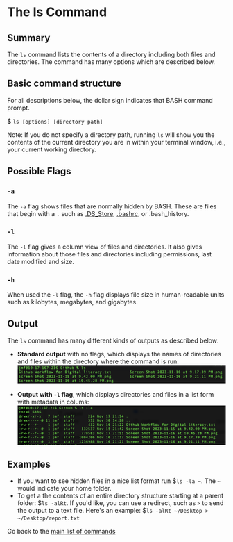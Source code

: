 # The ls Command

## Summary 
The `ls` command lists the contents of a directory including both files and directories. The command has many options which are described below. 

## Basic command structure
For all descriptions below, the dollar sign indicates that BASH command prompt.

$ `ls [options] [directory path]`

Note: If you do not specify a directory path, running `ls` will show you the contents of the current directory you are in within your terminal window, i.e., your current working directory.

## Possible Flags

### `-a`
The `-a` flag shows files that are normally hidden by BASH. These are files that begin with a `.` such as [.DS_Store](https://en.wikipedia.org/wiki/.DS_Store), [.bashrc](https://en.wikipedia.org/wiki/Bash_(Unix_shell)#Startup_scripts), or .bash_history.

### `-l`
The `-l` flag gives a column view of files and directories. It also gives information about those files and directories including permissions, last date modified and size.

### `-h`
When used the `-l` flag, the `-h` flag displays file size in human-readable units such as kilobytes, megabytes, and gigabytes.

## Output
The `ls` command has many different kinds of outputs as described below:
* **Standard output** with no flags, which displays the names of directories and files within the directory where the command is run:
![screenshot of ls output](ls_no-flags.png)

* **Output with `-l` flag**, which displays directories and files in a list form with metadata in colums:
![screenshot of ls list output](ls_l-flag.png)

## Examples 
* If you want to see hidden files in a nice list format run $`ls -la ~`. The `~` would indicate your home folder.
* To get a the contents of an entire directory structure starting at a parent folder: $`ls -alRt`. If you'd like, you can use a redirect, such as `>` to send the output to a text file. Here's an example: $`ls -alRt ~/Desktop > ~/Desktop/report.txt`

Go back to the [main list of commands](index.md)
